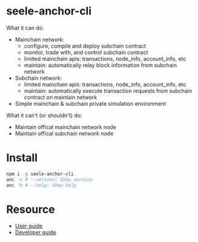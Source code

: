 # seele-anchor-cli

What it can do:
- Mainchain network:
    - configure, compile and deploy subchain contract
    - monitor, trade with, and control subchain contract
    - limited mainchain apis: transactions, node_info, account_info, etc
    - maintain: automatically relay block information from subchain network
- Subchain network:
    - limited mainchain apis: transactions, node_info, account_info, etc
    - maintain: automatically execute transaction requests from subchain contract on maintain network
- Simple mainchain & subchain private simulation environment

What it can't (or shouldn't) do:
- Maintain offical mainchain network node
- Maintain offical subchain network node


# Install

```bash
npm i -g seele-anchor-cli
anc -v # --version: Show version
anc -h # --help: Show help
```

# Resource

- [User guide](https://seeletech.gitbook.io/wiki/developer/subchain/seele-anchor-cli/0-user)
- [Developer guide](https://seeletech.gitbook.io/wiki/developer/subchain/seele-anchor-cli/1-test)
